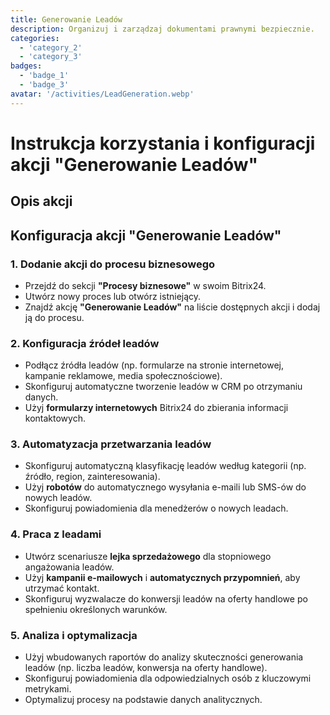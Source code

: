 ```yaml
---
title: Generowanie Leadów
description: Organizuj i zarządzaj dokumentami prawnymi bezpiecznie.
categories: 
  - 'category_2'
  - 'category_3'
badges: 
  - 'badge_1'
  - 'badge_3'
avatar: '/activities/LeadGeneration.webp'
---
```


# Instrukcja korzystania i konfiguracji akcji "Generowanie Leadów"

## Opis akcji

## **Konfiguracja akcji "Generowanie Leadów"**

### 1. Dodanie akcji do procesu biznesowego
- Przejdź do sekcji **"Procesy biznesowe"** w swoim Bitrix24.
- Utwórz nowy proces lub otwórz istniejący.
- Znajdź akcję **"Generowanie Leadów"** na liście dostępnych akcji i dodaj ją do procesu.

### 2. Konfiguracja źródeł leadów
- Podłącz źródła leadów (np. formularze na stronie internetowej, kampanie reklamowe, media społecznościowe).
- Skonfiguruj automatyczne tworzenie leadów w CRM po otrzymaniu danych.
- Użyj **formularzy internetowych** Bitrix24 do zbierania informacji kontaktowych.

### 3. Automatyzacja przetwarzania leadów
- Skonfiguruj automatyczną klasyfikację leadów według kategorii (np. źródło, region, zainteresowania).
- Użyj **robotów** do automatycznego wysyłania e-maili lub SMS-ów do nowych leadów.
- Skonfiguruj powiadomienia dla menedżerów o nowych leadach.

### 4. Praca z leadami
- Utwórz scenariusze **lejka sprzedażowego** dla stopniowego angażowania leadów.
- Użyj **kampanii e-mailowych** i **automatycznych przypomnień**, aby utrzymać kontakt.
- Skonfiguruj wyzwalacze do konwersji leadów na oferty handlowe po spełnieniu określonych warunków.

### 5. Analiza i optymalizacja
- Użyj wbudowanych raportów do analizy skuteczności generowania leadów (np. liczba leadów, konwersja na oferty handlowe).
- Skonfiguruj powiadomienia dla odpowiedzialnych osób z kluczowymi metrykami.
- Optymalizuj procesy na podstawie danych analitycznych.
